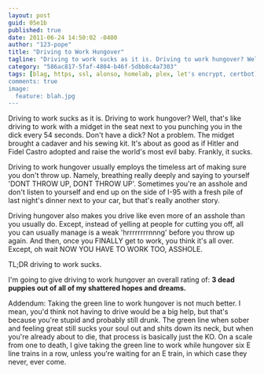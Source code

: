 ```yaml
---
layout: post
guid: 05e1b
published: true
date: 2011-06-24 14:50:02 -0400
author: "123-pope"
title: "Driving to Work Hungover"
tagline: "Driving to work sucks as it is. Driving to work hungover? Well, that\'s like driving to work with a midget in the seat next to you punching you in the dick every 54 seconds. Don\'t have a dick? Not a problem. The midget brought a cadaver and his sewing kit. It\'s about as good as if Hitler and Fidel Castro adopted and raise the world\'s most evil baby. Frankly, it sucks."
category: "586ac817-5faf-4804-b46f-5dbb8c4a7303"
tags: [blag, https, ssl, alonso, homelab, plex, let's encrypt, certbot]
comments: true
image:
  feature: blah.jpg
---
```


Driving to work sucks as it is. Driving to work hungover? Well, that's like driving to work with a midget in the seat next to you punching you in the dick every 54 seconds. Don't have a dick? Not a problem. The midget brought a cadaver and his sewing kit. It's about as good as if Hitler and Fidel Castro adopted and raise the world's most evil baby. Frankly, it sucks.

Driving to work hungover usually employs the timeless art of making sure you don't throw up. Namely, breathing really deeply and saying to yourself 'DONT THROW UP, DONT THROW UP'. Sometimes you're an asshole and don't listen to yourself and end up on the side of I-95 with a fresh pile of last night's dinner next to your car, but that's really another story.

Driving hungover also makes you drive like even more of an asshole than you usually do. Except, instead of yelling at people for cutting you off, all you can usually manage is a weak 'hrrrrrrrrnnng' before you throw up again. And then, once you FINALLY get to work, you think it's all over. Except, oh wait NOW YOU HAVE TO WORK TOO, ASSHOLE.

TL;DR driving to work sucks.

I'm going to give driving to work hungover an overall rating of: **3 dead puppies out of all of my shattered hopes and dreams.**

Addendum: Taking the green line to work hungover is not much better. I mean, you'd think not having to drive would be a big help, but that's because you're stupid and probably still drunk. The green line when sober and feeling great still sucks your soul out and shits down its neck, but when you're already about to die, that process is basically just the KO. On a scale from one to death, I give taking the green line to work while hungover six E line trains in a row, unless you're waiting for an E train, in which case they never, ever come.
